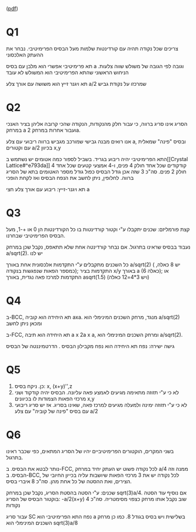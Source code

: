 ([pdf](zotero://open-pdf/library/items/SIMX5ITP?page=1&annotation=SUYV75RD))

# Q1
צריכים שכל נקודה תהיה עם קורדינטות שלמות מעל הבסיס הפרימיטיבי. נבחר את ההעתק האלכסוני

תא פרימיטיבי אפשרי הוא מלבן עם בסיס a וגובה לפי הגובה של משולש שווה צלעות. הניחוש הראשוני שהתא הפרימיטיבי הוא המשולש לא עובד

תא ויגנר זייץ הוא משושה עם אורך צלע a/2 שמרכזו על נקודת גביש

# Q2
הסריג אינו סריג ברווה, כי עבור חלק מהנקודות, הנקודה שהכי קרובה אליהן בציר האנכי במרחק a ועבור אחרות במרחק 2a.

אנו רואים מבנה גבישי שמורכב מגביש ברווה ריבועי עם צלע a, ובסיס "פינה" שמאלית עם וקטורים a/2 בכיוון x,y

התא הפרימיטיבי יהיה ריבוע בגריד. בשביל לספור כמה אטומים יש נשתמש ב[[Crystal Lattice#^e793da]] 
4 קודקודים שכל אחד חולק 4 פנים, ו-4 אמצעי קטעים שכל אחד חולק 2 פנים. סה"כ 3 שזה אכן גודל הבסיס כפול גודל מספר האטומים בתא של הסריג ברווה. לחלופין, ניתן לחשב את הנפח הבסיס ואז לקחת הופכי

תא ויגנר-זייץ: ריבוע עם אורך צלע חצי a

# Q3
קצת פורמליזם: שכנים יתקבלו ע"י וקטור קורדינטות בו כל הקורדינטות הן 0 או +-1, מעל הבסיס הפרימיטיבי שבחרנו.

נעבוד בבסיס שראינו בתרגול. אם נבחר קורדינטה אחת שלא תתאפס, נקבל שכן במרחק a/sqrt(2). יש לנו 

כל השכנים מתקבלים ע"י התקדמות אלכסונית אחת באורך a/sqrt(2) ( יש 8 כאלה, כמספר הפאות שנפגשות בנקודה); התקדמות בציר x/y באורך a (6 כאלה); או התקדמות למרכז פאה נגדית, באורך asqrt(1.5) (ויש 3*4=12 כאלה)

# Q4
ב-BCC, תא היחידה הוא קוביה axa. מנגד, מרחק השכנים המינימלי הוא a/sqrt(2) ומכאן ניתן לחשב

ב-FCC, תא היחידה הוא תיבה a x 2a x a, ומרחק השכנים המינימלי הוא a/sqrt(2).

גישה ישירה: נפח תא היחידה הוא נפח מקבילון הבסיס . הדרטמיננטה של הבסיס

# Q5

1. כן. ניקח בסיס: x, (x+y)'',z
2. לא כי ע"י תזוזה מתאימה מגיעים לאמצע פאה עליונה. הבסיס יהיה קודקוד ושני מרכזי הפאות הצמודות לו בכיוונים x,y
3. לא כי ע"י תזוזה ימינה ולמעלה מגיעים למרכז פאה, שאינו בסריג. אז יש סריג ריבועי עם בסיס "פינה של קוביה" עם צלע a/2

# Q6

בשני המקרים, הוקטורים הפרימיטיביים יהיו של הסריג המתאים, כפי שכבר ראינו בתרגול. 

נותר לבטא את הבסיס. ב-FCC, לכל נקודה פשוט יש העתק יחיד במרחק a/4 ממנה וזה הבסיס. ב-BCC, לכל נקודה יש את 3 מרכזי הפאות שיושבות עליה בכייון החיובי של הצירים, ואת ההסטה של כל אחת מהן. סה"כ 8 איברי בסיס.

שכנים: ע"י הסטה בהסטת הסריג, נקבל שכן במרחק sqrt(3)a/4. אם נוסיף עוד הסטה בוקטור הבסיס של הסריג:
-a/2(x+y)
שוב נקבל אותו מרחק כצפוי מסימטריה. סה"כ 4 נקודות

עבור סריג SC נפח התא הפרימיטיבי הוא a בשלישית ויש בסיס בגודל 8. כמו כן מרחק השכנים המינימלי הוא sqrt(3)a/8 
